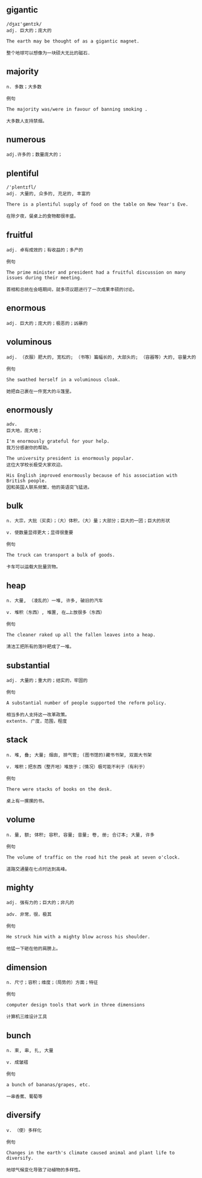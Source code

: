 ## gigantic
```
/dʒaɪ'ɡæntɪk/
adj. 巨大的；庞大的

The earth may be thought of as a gigantic magnet.

整个地球可以想像为一块硕大无比的磁石.
```
## majority
```
n. 多数；大多数

例句

The majority was/were in favour of banning smoking .

大多数人支持禁烟。
```
## numerous
```
adj.许多的；数量庞大的；
```

## plentiful
```
/'plentɪfl/
adj. 大量的, 众多的, 充足的, 丰富的

There is a plentiful supply of food on the table on New Year's Eve.

在除夕夜，餐桌上的食物都很丰盛。
```
## fruitful
```
adj. 卓有成效的；有收益的；多产的

例句

The prime minister and president had a fruitful discussion on many issues during their meeting.

首相和总统在会晤期间，就多项议题进行了一次成果丰硕的讨论。
```

## enormous
```
adj. 巨大的；庞大的；极恶的；凶暴的
```
## voluminous
```
adj. （衣服）肥大的, 宽松的; （书等）篇幅长的, 大部头的; （容器等）大的, 容量大的

例句

She swathed herself in a voluminous cloak.

她把自己裹在一件宽大的斗篷里。
```

## enormously
```
adv.
巨大地，庞大地；

I'm enormously grateful for your help.
我万分感谢你的帮助。

The university president is enormously popular.
这位大学校长极受大家欢迎。

His English improved enormously because of his association with British people.
因和英国人联系频繁，他的英语突飞猛进。
```
## bulk
```
n. 大宗，大批（买卖）；（大）体积，（大）量；大部分；巨大的一团；巨大的形状

v. 使数量显得更大；显得很重要

例句

The truck can transport a bulk of goods.

卡车可以运载大批量货物。
```
## heap
```
n. 大量, （凌乱的）一堆, 许多, 破旧的汽车

v. 堆积（东西）, 堆置, 在…上放很多（东西）

例句

The cleaner raked up all the fallen leaves into a heap.

清洁工把所有的落叶耙成了一堆。
```
## substantial
```
adj. 大量的；重大的；结实的，牢固的

例句

A substantial number of people supported the reform policy.

相当多的人支持这一改革政策。
extentn. 广度，范围，程度
```
## stack
```
n. 堆, 叠; 大量; 烟囱, 排气管; (图书馆的)藏书书架, 双面大书架

v. 堆积；把东西（整齐地）堆放于；（情况）极可能不利于（有利于）

例句

There were stacks of books on the desk.

桌上有一摞摞的书。
```
## volume
```
n. 量, 额; 体积; 容积, 容量; 音量; 卷, 册; 合订本; 大量, 许多

例句

The volume of traffic on the road hit the peak at seven o'clock.

道路交通量在七点时达到高峰。
```
## mighty
```
adj. 强有力的；巨大的；非凡的

adv. 非常，很，极其

例句

He struck him with a mighty blow across his shoulder.

他猛一下砸在他的肩膀上。
```
## dimension
```
n. 尺寸；容积；维度；（局势的）方面；特征

例句

computer design tools that work in three dimensions

计算机三维设计工具
```
## bunch
```
n. 束, 串, 扎, 大量

v. 成皱褶

例句

a bunch of bananas/grapes, etc.

一串香蕉、葡萄等
```
## diversify
```
v. （使）多样化

例句

Changes in the earth's climate caused animal and plant life to diversify.

地球气候变化导致了动植物的多样性。
```